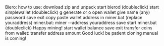 Biero:
how to use:
download zip and unpack
start bierod (doubleclick)
start simplewallet (doubleclick)
g generate or o open wallet
give name (any)
password
save
exit
copy paste wallet address in miner.bat (replace youraddress)
miner.bat:
miner --address youraddress
save
start miner.bat (doubleclick)
Happy mining!
start wallet
balance
save
exit
transfer coins from wallet:
transfer address amount
Good luck!
be patient cloning manual is coming!

